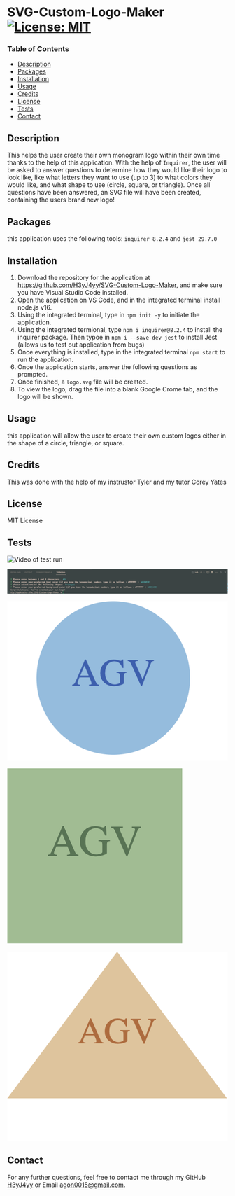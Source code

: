 
  # SVG-Custom-Logo-Maker [![License: MIT](https://img.shields.io/badge/License-MIT-yellow.svg)](https://opensource.org/licenses/MIT)

  ### Table of Contents

  - [Description](#description)
  - [Packages](#packages)
  - [Installation](#installation)
  - [Usage](#usage)
  - [Credits](#credits)
  - [License](#license)
  - [Tests](#tests)
  - [Contact](#contact)

  ## Description
  This helps the user create their own monogram logo within their own time thanks to the help of this application. With the help of `Inquirer`, the user will be asked to answer questions to determine how they would like their logo to look like, like what letters they want to use (up to 3) to what colors they would like, and what shape to use (circle, square, or triangle). Once all questions have been answered, an SVG file will have been created, containing the users brand new logo!

  ## Packages
  this application uses the following tools:
  `inquirer 8.2.4` and 
  `jest 29.7.0`

  ## Installation
  1. Download the repository for the application at https://github.com/H3yJ4yy/SVG-Custom-Logo-Maker, and make sure you have Visual Studio Code installed.
  2. Open the application on VS Code, and in the integrated terminal install node.js v16.
  3. Using the integrated terminal, type in `npm init -y` to initiate the application.
  4. Using the integrated termional, type `npm i inquirer@8.2.4` to install the inquirer package. Then typoe in `npm i --save-dev jest` to install Jest (allows us to test out application from bugs)
  5. Once everything is installed, type in the integrated terminal `npm start` to run the application.
  6. Once the application starts, answer the following questions as prompted. 
  7. Once finished, a `logo.svg` file will be created. 
  8. To view the logo, drag the file into a blank Google Crome tab, and the logo will be shown.

  ## Usage
 this application will allow the user to create their own custom logos either in the shape of a circle, triangle, or square. 

  ## Credits
 This was done with the help of my instrustor Tyler and my tutor Corey Yates
  
  ## License
  MIT License 
 
  ## Tests
  ![Video of test run](https://github.com/H3yJ4yy/SVG-Custom-Logo-Maker/issues/1#issue-2024858253)

  ![svg-terminal-screenshot](./images/svg-terminal-screenshot.png)

  ![circle-svg.png](./images/circle-svg.png)

  ![square-svg.png](./images/square-svg.png)

  ![triangle-svg.png](./images/triangle-svg.png)


  ## Contact 
  For any further questions, feel free to contact me through my GitHub [H3yJ4yy](https://github.com/H3yJ4yy) or Email [agon0015@gmail.com](mailto:agon0015@gmail.com).
